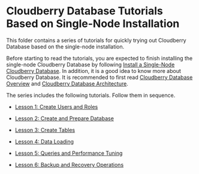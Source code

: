 <!-- ![Cloudberry](../images/logo.png) -->

# Cloudberry Database Tutorials Based on Single-Node Installation

This folder contains a series of tutorials for quickly trying out Cloudberry Database based on the single-node installation.

Before starting to read the tutorials, you are expected to finish installing the single-node Cloudberry Database by following [Install a Single-Node Cloudberry Database](../000-cbdb-sandbox/README.md). In addition, it is a good idea to know more about Cloudberry Database. It is recommended to first read [Cloudberry Database Overview](https://cloudberrydb.io/docs/cbdb-overview) and [Cloudberry Database Architecture](https://cloudberrydb.io/docs/cbdb-architecture).

The series includes the following tutorials. Follow them in sequence.

- [Lesson 1: Create Users and Roles](../101-cbdb-tutorials/create-users-and-roles.md)

- [Lesson 2: Create and Prepare Database](../101-cbdb-tutorials/create-and-prepare-database.md)

- [Lesson 3: Create Tables](../101-cbdb-tutorials/create-tables.md)

- [Lesson 4: Data Loading](../101-cbdb-tutorials/data-loading.md)

- [Lesson 5: Queries and Performance Tuning](../101-cbdb-tutorials/queries-and-performance-tuning.md)

- [Lesson 6: Backup and Recovery Operations](../101-cbdb-tutorials/backup-and-recovery-operations.md)

